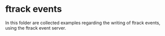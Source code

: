 # ftrack events

In this folder are collected examples regarding the writing of ftrack
events, using the ftrack event server.